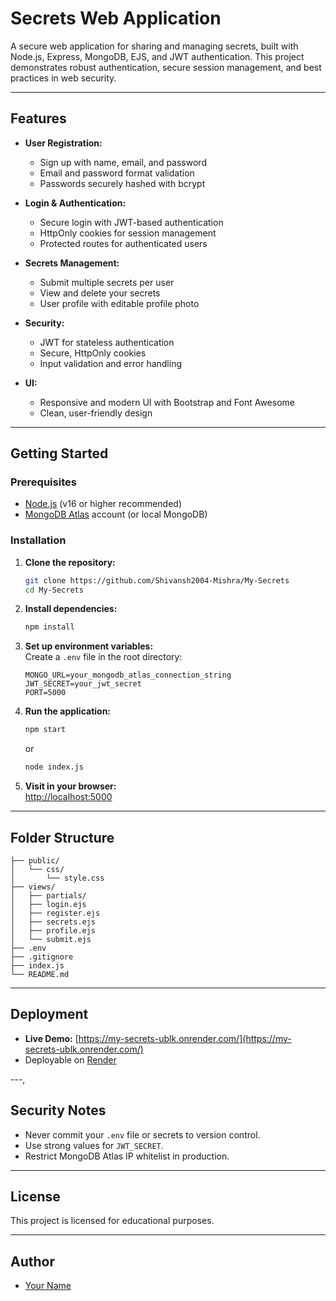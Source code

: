 # Secrets Web Application

A secure web application for sharing and managing secrets, built with Node.js, Express, MongoDB, EJS, and JWT authentication. This project demonstrates robust authentication, secure session management, and best practices in web security.

---

## Features

- **User Registration:**  
  - Sign up with name, email, and password  
  - Email and password format validation  
  - Passwords securely hashed with bcrypt

- **Login & Authentication:**  
  - Secure login with JWT-based authentication  
  - HttpOnly cookies for session management  
  - Protected routes for authenticated users

- **Secrets Management:**  
  - Submit multiple secrets per user  
  - View and delete your secrets  
  - User profile with editable profile photo

- **Security:**  
  - JWT for stateless authentication  
  - Secure, HttpOnly cookies  
  - Input validation and error handling

- **UI:**  
  - Responsive and modern UI with Bootstrap and Font Awesome  
  - Clean, user-friendly design

---

## Getting Started

### Prerequisites

- [Node.js](https://nodejs.org/) (v16 or higher recommended)
- [MongoDB Atlas](https://www.mongodb.com/cloud/atlas) account (or local MongoDB)

### Installation

1. **Clone the repository:**
   ```sh
   git clone https://github.com/Shivansh2004-Mishra/My-Secrets
   cd My-Secrets
   ```

2. **Install dependencies:**
   ```sh
   npm install
   ```

3. **Set up environment variables:**  
   Create a `.env` file in the root directory:
   ```
   MONGO_URL=your_mongodb_atlas_connection_string
   JWT_SECRET=your_jwt_secret
   PORT=5000
   ```

4. **Run the application:**
   ```sh
   npm start
   ```
   or
   ```sh
   node index.js
   ```

5. **Visit in your browser:**  
   [http://localhost:5000](http://localhost:5000)

---

## Folder Structure

```
├── public/
│   └── css/
│       └── style.css
├── views/
│   ├── partials/
│   ├── login.ejs
│   ├── register.ejs
│   ├── secrets.ejs
│   ├── profile.ejs
│   └── submit.ejs
├── .env
├── .gitignore
├── index.js
└── README.md
```

---

## Deployment

- **Live Demo:** [https://my-secrets-ublk.onrender.com/](https://my-secrets-ublk.onrender.com/)
- Deployable on [Render](https://render.com/) 

---,

## Security Notes

- Never commit your `.env` file or secrets to version control.
- Use strong values for `JWT_SECRET`.
- Restrict MongoDB Atlas IP whitelist in production.

---

## License

This project is licensed for educational purposes.

---

## Author

- [Your Name](https://github.com/Shivansh2004-Mishra)

